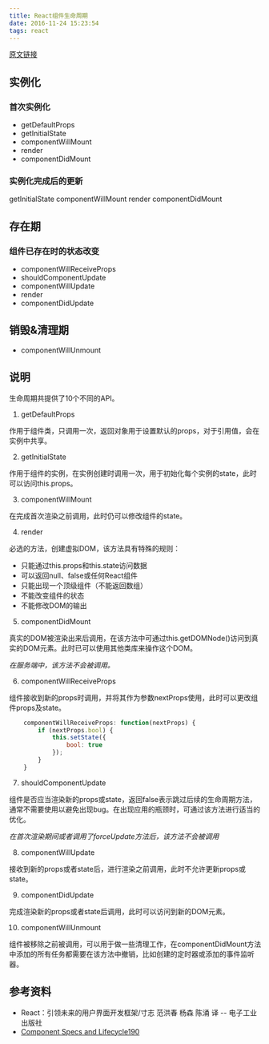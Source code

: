 ```yaml
---
title: React组件生命周期
date: 2016-11-24 15:23:54
tags: react
---
```

[原文链接](http://blog.flappyend.com/react-component-lifecycle/)

## 实例化
### 首次实例化

- getDefaultProps
- getInitialState
- componentWillMount
- render
- componentDidMount

<!--more-->

### 实例化完成后的更新

getInitialState
componentWillMount
render
componentDidMount

## 存在期

### 组件已存在时的状态改变

- componentWillReceiveProps
- shouldComponentUpdate
- componentWillUpdate
- render
- componentDidUpdate

## 销毁&清理期
- componentWillUnmount

## 说明
生命周期共提供了10个不同的API。

1. getDefaultProps

作用于组件类，只调用一次，返回对象用于设置默认的props，对于引用值，会在实例中共享。

2. getInitialState

作用于组件的实例，在实例创建时调用一次，用于初始化每个实例的state，此时可以访问this.props。

3. componentWillMount

在完成首次渲染之前调用，此时仍可以修改组件的state。

4. render

必选的方法，创建虚拟DOM，该方法具有特殊的规则：

- 只能通过this.props和this.state访问数据
- 可以返回null、false或任何React组件
- 只能出现一个顶级组件（不能返回数组）
- 不能改变组件的状态
- 不能修改DOM的输出
5. componentDidMount

真实的DOM被渲染出来后调用，在该方法中可通过this.getDOMNode()访问到真实的DOM元素。此时已可以使用其他类库来操作这个DOM。

*在服务端中，该方法不会被调用。*

6. componentWillReceiveProps

组件接收到新的props时调用，并将其作为参数nextProps使用，此时可以更改组件props及state。
```javascript
    componentWillReceiveProps: function(nextProps) {
        if (nextProps.bool) {
            this.setState({
                bool: true
            });
        }
    }
```
7. shouldComponentUpdate

组件是否应当渲染新的props或state，返回false表示跳过后续的生命周期方法，通常不需要使用以避免出现bug。在出现应用的瓶颈时，可通过该方法进行适当的优化。

*在首次渲染期间或者调用了forceUpdate方法后，该方法不会被调用*

8. componentWillUpdate

接收到新的props或者state后，进行渲染之前调用，此时不允许更新props或state。

9. componentDidUpdate

完成渲染新的props或者state后调用，此时可以访问到新的DOM元素。

10. componentWillUnmount

组件被移除之前被调用，可以用于做一些清理工作，在componentDidMount方法中添加的所有任务都需要在该方法中撤销，比如创建的定时器或添加的事件监听器。

## 参考资料
- React：引领未来的用户界面开发框架/寸志 范洪春 杨森 陈涌 译 -- 电子工业出版社
- [Component Specs and Lifecycle190](https://facebook.github.io/react/docs/component-specs.html)